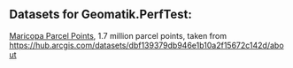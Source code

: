 ## Datasets for Geomatik.PerfTest:

[Maricopa Parcel Points](Maricopa_Parcel_Points.7z), 1.7 million parcel points, taken from https://hub.arcgis.com/datasets/dbf139379db946e1b10a2f15672c142d/about

